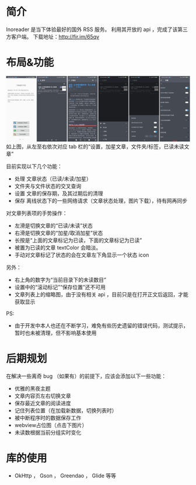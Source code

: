 # 简介

Inoreader 是当下体验最好的国外 RSS 服务。
利用其开放的 api ，完成了该第三方客户端。
下载地址：http://fir.im/65qv


# 布局&功能

![截图](doc/overview.png)
如上图，从左至右依次对应 tab 栏的“设置，加星文章，文件夹/标签，已读未读文章”

目前实现以下几个功能：

* 处理 文章状态（已读/未读/加星）
* 文件夹与文件状态的交叉查询
* 设置 文章的保存期，及其过期后的清理
* 保存 离线状态下的一些网络请求（文章状态处理，图片下载），待有网再同步

对文章列表项的手势操作：

* 左滑是切换文章的“已读/未读”状态
* 右滑是切换文章的“加星/取消加星”状态
* 长按是“上面的文章标记为已读，下面的文章标记为已读”
* 被置为已读的文章 textColor 会暗淡。
* 手动对文章标记了状态的会在文章左下角显示一个状态 icon

另外：

* 右上角的数字为“当前目录下的未读数目”
* 设置中的“滚动标记”“保存位置”还不可用
* 文章列表上的缩略图，由于没有相关 api ，目前只是在打开正文后返回，才能获取显示

PS:

* 由于开发中本人也还在不断学习，难免有些历史遗留的错误代码，测试提示，暂时也未被清理，但不影响基本使用


# 后期规划

在解决一些离奇 bug （如果有）的前提下，应该会添加以下一些功能：

- 优雅的黑夜主题
- 文章内容页左右切换文章
- 保存最近文章的阅读进度
- 记住列表位置（在加载新数据，切换列表时）
- 被中断程序时的数据保存工作
- webview占位图（点击下图片）
- 未读数根据当前分组实时变化


# 库的使用

* OkHttp ， Gson ， Greendao ， Glide 等等

